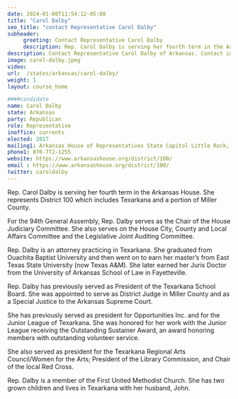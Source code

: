 ```yaml
---
date: 2024-01-08T11:54:12-05:00
title: "Carol Dalby"
seo_title: "contact Representative Carol Dalby"
subheader:
     greeting: Contact Representative Carol Dalby
     description: Rep. Carol Dalby is serving her fourth term in the Arkansas House. She represents District 100 which includes Texarkana and a portion of Miller County. For the 94th General Assembly, Rep. Dalby serves as the Chair of the House Judiciary Committee.
description: Contact Representative Carol Dalby of Arkansas. Contact information for Carol Dalby includes email address, phone number, and mailing address.
image: carol-dalby.jpeg
video:
url:  /states/arkansas/carol-dalby/
weight: 1
layout: course_home

####candidate
name: Carol Dalby
state: Arkansas
party: Republican
role: Representative
inoffice: currents
elected: 2017
mailing1: Arkansas House of Representatives State Capitol Little Rock, AR 72201
phone1: 870-772-1255
website: https://www.arkansashouse.org/district/100/
email : https://www.arkansashouse.org/district/100/
twitter: caroldalby
---
```


Rep. Carol Dalby is serving her fourth term in the Arkansas House. She represents District 100 which includes Texarkana and a portion of Miller County.

For the 94th General Assembly, Rep. Dalby serves as the Chair of the House Judiciary Committee. She also serves on the House City, County and Local Affairs Committee and the Legislative Joint Auditing Committee.

Rep. Dalby is an attorney practicing in Texarkana. She graduated from Ouachita Baptist University and then went on to earn her master’s from East Texas State University (now Texas A&M).  She later earned her Juris Doctor from the University of Arkansas School of Law in Fayetteville.

Rep. Dalby has previously served as President of the Texarkana School Board. She was appointed to serve as District Judge in Miller County and as a Special Justice to the Arkansas Supreme Court.

She has previously served as president for Opportunities Inc. and for the Junior League of Texarkana. She was honored for her work with the Junior League receiving the Outstanding Sustainer Award, an award honoring members with outstanding volunteer service.

She also served as president for the Texarkana Regional Arts Council/Women for the Arts; President of the Library Commission, and Chair of the local Red Cross.

Rep. Dalby is a member of the First United Methodist Church. She has two grown children and lives in Texarkana with her husband, John.

